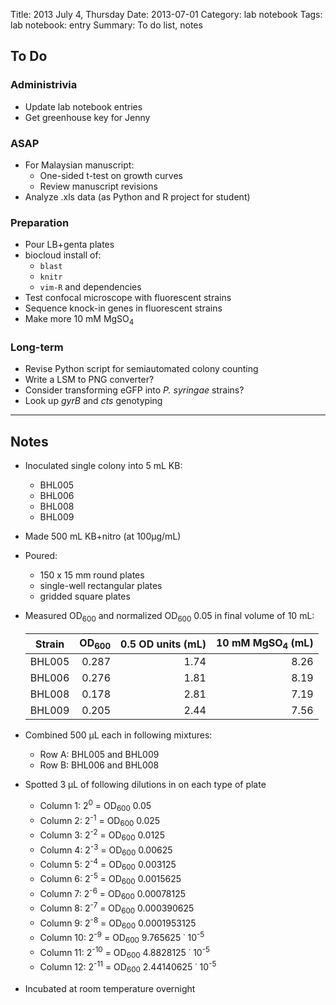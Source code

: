 Title: 2013 July 4, Thursday
Date: 2013-07-01
Category: lab notebook
Tags: lab notebook: entry
Summary: To do list, notes

## To Do ##

### Administrivia ###

- Update lab notebook entries
- Get greenhouse key for Jenny

### ASAP ###

- For Malaysian manuscript:
    - One-sided t-test on growth curves
    - Review manuscript revisions
- Analyze .xls data (as Python and R project for student)

### Preparation ###

- Pour LB+genta plates
- biocloud install of:
    - `blast`
    - `knitr`
    - `vim-R` and dependencies
- Test confocal microscope with fluorescent strains
- Sequence knock-in genes in fluorescent strains
- Make more 10 mM MgSO<sub>4</sub>

### Long-term ###

- Revise Python script for semiautomated colony counting
- Write a LSM to PNG converter?
- Consider transforming eGFP into _P. syringae_ strains? 
- Look up _gyrB_ and _cts_ genotyping

***

## Notes ##

- Inoculated single colony into 5 mL KB:
    - BHL005
    - BHL006
    - BHL008
    - BHL009
- Made 500 mL KB+nitro (at 100&micro;g/mL)
- Poured:
    - 150 x 15 mm round plates
    - single-well rectangular plates
    - gridded square plates
- Measured OD<sub>600</sub> and normalized OD<sub>600</sub> 0.05 in final volume
  of 10 mL:

    Strain |OD<sub>600</sub> |0.5 OD units (mL) |10 mM MgSO<sub>4</sub> (mL)
    -------|----------------:|-----------------:|---------------------------:
    BHL005 |            0.287|              1.74|                        8.26
    BHL006 |            0.276|              1.81|                        8.19
    BHL008 |            0.178|              2.81|                        7.19
    BHL009 |            0.205|              2.44|                        7.56

- Combined 500 &micro;L each in following mixtures:
    - Row A: BHL005 and BHL009
    - Row B: BHL006 and BHL008
- Spotted 3 &micro;L of following dilutions in on each type of plate
    - Column 1: 2<sup>0</sup> = OD<sub>600</sub> 0.05
    - Column 2: 2<sup>-1</sup> = OD<sub>600</sub> 0.025
    - Column 3: 2<sup>-2</sup> = OD<sub>600</sub> 0.0125
    - Column 4: 2<sup>-3</sup> = OD<sub>600</sub> 0.00625
    - Column 5: 2<sup>-4</sup> = OD<sub>600</sub> 0.003125
    - Column 6: 2<sup>-5</sup> = OD<sub>600</sub> 0.0015625
    - Column 7: 2<sup>-6</sup> = OD<sub>600</sub> 0.00078125
    - Column 8: 2<sup>-7</sup> = OD<sub>600</sub> 0.000390625
    - Column 9: 2<sup>-8</sup> = OD<sub>600</sub> 0.0001953125
    - Column 10: 2<sup>-9</sup> = OD<sub>600</sub> 9.765625 &dot;
      10<sup>-5</sup>
    - Column 11: 2<sup>-10</sup> = OD<sub>600</sub> 4.8828125 &dot;
      10<sup>-5</sup>
    - Column 12: 2<sup>-11</sup> = OD<sub>600</sub> 2.44140625 &dot;
      10<sup>-5</sup>
- Incubated at room temperature overnight
